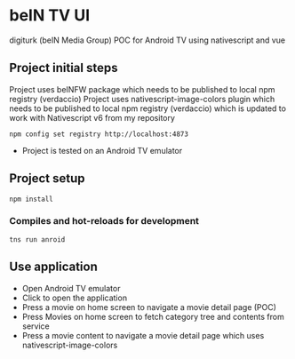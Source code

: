 # beIN TV UI
digiturk (beIN Media Group) POC for Android TV using nativescript and vue

## Project initial steps
Project uses beINFW package which needs to be published to local npm registry (verdaccio)
Project uses nativescript-image-colors plugin which needs to be published to local npm registry (verdaccio) which is updated to work with Nativescript v6 from my repository
```
npm config set registry http://localhost:4873
```
- Project is tested on an Android TV emulator

## Project setup
```
npm install
```

### Compiles and hot-reloads for development
```
tns run anroid
```

## Use application
- Open Android TV emulator
- Click to open the application
- Press a movie on home screen to navigate a movie detail page (POC)
- Press Movies on home screen to fetch category tree and contents from service
- Press a movie content to navigate a movie detail page which uses nativescript-image-colors
```
